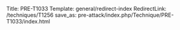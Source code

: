 Title: PRE-T1033
Template: general/redirect-index
RedirectLink: /techniques/T1256
save_as: pre-attack/index.php/Technique/PRE-T1033/index.html